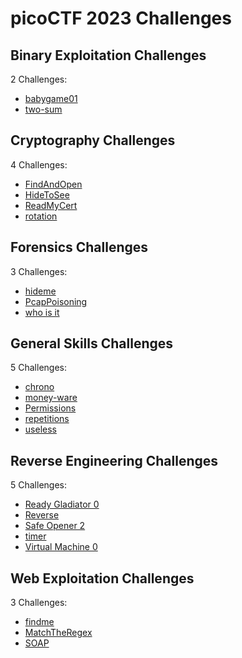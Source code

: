 # picoCTF 2023 Challenges

## Binary Exploitation Challenges

2 Challenges:
- [babygame01](Binary_Exploitation/babygame01.md)
- [two-sum](Binary_Exploitation/two-sum.md)

## Cryptography Challenges

4 Challenges:
- [FindAndOpen](Cryptography/FindAndOpen.md)
- [HideToSee](Cryptography/HideTooSee.md)
- [ReadMyCert](Cryptography/ReadMyCert.md)
- [rotation](Cryptography/rotation.md)

## Forensics Challenges

3 Challenges: 
- [hideme](Forensics/hideme.md)
- [PcapPoisoning](Forensics/PcapPoisoning.md)
- [who is it](Forensics/who_is_it.md)

## General Skills Challenges

5 Challenges:
- [chrono](General_Skills/chrono.md)
- [money-ware](General_Skills/money-ware.md)
- [Permissions](General_Skills/Permissions.md)
- [repetitions](General_Skills/repetitions.md)
- [useless](General_Skills/useless.md)

## Reverse Engineering Challenges

5 Challenges:
- [Ready Gladiator 0](Reverse_Engineering/Ready_Gladiator_0.md)
- [Reverse](Reverse_Engineering/Reverse.md)
- [Safe Opener 2](Reverse_Engineering/Safe_Opener_2.md)
- [timer](Reverse_Engineering/timer.md)
- [Virtual Machine 0](Reverse_Engineering/Virtual_Machine_0.md)

## Web Exploitation Challenges

3 Challenges:
- [findme](Web_Exploitation/findme.md) 
- [MatchTheRegex](Web_Exploitation/MatchTheRegex.md)
- [SOAP](Web_Exploitation/SOAP.md)

